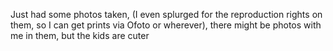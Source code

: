Just had some photos taken, (I even splurged for the reproduction rights on them, so I can get prints via Ofoto or wherever), there might be photos with me in them, but the kids are cuter